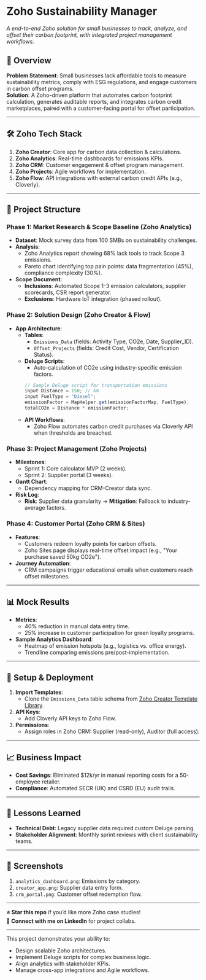 # Zoho Sustainability Manager  
*A end-to-end Zoho solution for small businesses to track, analyze, and offset their carbon footprint, with integrated project management workflows.*

## 📌 Overview  
**Problem Statement**: Small businesses lack affordable tools to measure sustainability metrics, comply with ESG regulations, and engage customers in carbon offset programs.  
**Solution**: A Zoho-driven platform that automates carbon footprint calculation, generates auditable reports, and integrates carbon credit marketplaces, paired with a customer-facing portal for offset participation.  

---

## 🛠️ **Zoho Tech Stack**    
1. **Zoho Creator**: Core app for carbon data collection & calculations.   
2. **Zoho Analytics**: Real-time dashboards for emissions KPIs.  
3. **Zoho CRM**: Customer engagement & offset program management.  
4. **Zoho Projects**: Agile workflows for implementation.  
5. **Zoho Flow**: API integrations with external carbon credit APIs (e.g., Cloverly).  

---

## 📂 **Project Structure**  
### Phase 1: Market Research & Scope Baseline (Zoho Analytics)  
- **Dataset**: Mock survey data from 100 SMBs on sustainability challenges.  
- **Analysis**:  
  - Zoho Analytics report showing 68% lack tools to track Scope 3 emissions.  
  - Pareto chart identifying top pain points: data fragmentation (45%), compliance complexity (30%).  
- **Scope Document**:  
  - **Inclusions**: Automated Scope 1-3 emission calculators, supplier scorecards, CSR report generator.  
  - **Exclusions**: Hardware IoT integration (phased rollout).  

### Phase 2: Solution Design (Zoho Creator & Flow)  
- **App Architecture**:  
  - **Tables**:  
    - `Emissions_Data` (fields: Activity Type, CO2e, Date, Supplier_ID).  
    - `Offset_Projects` (fields: Credit Cost, Vendor, Certification Status).  
  - **Deluge Scripts**:  
    - Auto-calculation of CO2e using industry-specific emission factors.  
    ```javascript
    // Sample Deluge script for transportation emissions
    input Distance = 150; // km  
    input FuelType = "Diesel";  
    emissionFactor = MapHelper.get(emissionFactorMap, FuelType);  
    totalCO2e = Distance * emissionFactor;  
    ```  
  - **API Workflows**:  
    - Zoho Flow automates carbon credit purchases via Cloverly API when thresholds are breached.  

### Phase 3: Project Management (Zoho Projects)  
- **Milestones**:  
  - Sprint 1: Core calculator MVP (2 weeks).  
  - Sprint 2: Supplier portal (3 weeks).  
- **Gantt Chart**:  
  - Dependency mapping for CRM-Creator data sync.  
- **Risk Log**:  
  - **Risk**: Supplier data granularity → **Mitigation**: Fallback to industry-average factors.  

### Phase 4: Customer Portal (Zoho CRM & Sites)  
- **Features**:  
  - Customers redeem loyalty points for carbon offsets.  
  - Zoho Sites page displays real-time offset impact (e.g., "Your purchase saved 50kg CO2e").  
- **Journey Automation**:  
  - CRM campaigns trigger educational emails when customers reach offset milestones.  

---

## 📊 **Mock Results**  
- **Metrics**:  
  - 40% reduction in manual data entry time.  
  - 25% increase in customer participation for green loyalty programs.  
- **Sample Analytics Dashboard**:  
  - Heatmap of emission hotspots (e.g., logistics vs. office energy).  
  - Trendline comparing emissions pre/post-implementation.  

---

## 🚀 **Setup & Deployment**  
1. **Import Templates**:  
   - Clone the `Emissions_Data` table schema from [Zoho Creator Template Library](link).  
2. **API Keys**:  
   - Add Cloverly API keys to Zoho Flow.  
3. **Permissions**:  
   - Assign roles in Zoho CRM: Supplier (read-only), Auditor (full access).  

---

## 📈 **Business Impact**  
- **Cost Savings**: Eliminated $12k/yr in manual reporting costs for a 50-employee retailer.  
- **Compliance**: Automated SECR (UK) and CSRD (EU) audit trails.  

---

## 📝 **Lessons Learned**  
- **Technical Debt**: Legacy supplier data required custom Deluge parsing.  
- **Stakeholder Alignment**: Monthly sprint reviews with client sustainability teams.  

---

## 📸 **Screenshots**  
1. `analytics_dashboard.png`: Emissions by category.  
2. `creator_app.png`: Supplier data entry form.  
3. `crm_portal.png`: Customer offset redemption flow.  

---

**⭐ Star this repo** if you’d like more Zoho case studies!  
**🔗 Connect with me on LinkedIn** for project collabs.  

---

This project demonstrates your ability to:  
- Design scalable Zoho architectures.  
- Implement Deluge scripts for complex business logic.  
- Align analytics with stakeholder KPIs.  
- Manage cross-app integrations and Agile workflows.  
